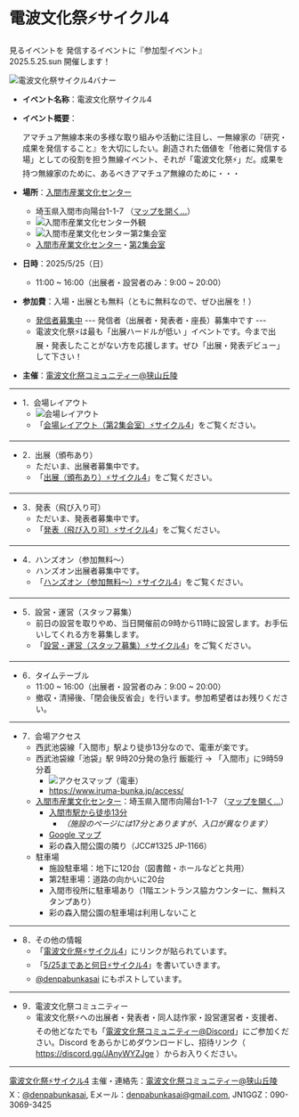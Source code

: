 # 電波文化祭⚡️サイクル4
見るイベントを 発信するイベントに『参加型イベント』<br/>
2025.5.25.sun 開催します！

![電波文化祭サイクル4バナー](https://i.gyazo.com/1972ff4c831bd83cabfe021518a34dff.png)

<!--
<dl>
  <dt>イベント名称：</dt>
  <dd>電波文化祭サイクル4</dd>

  <dt>イベント概要：</dt>
	<dd>アマチュア無線本来の多様な取り組みや活動に注目し、一無線家の『研究・成果を発信すること』を大切にしたい。創造された価値を「他者に発信する場」としての役割を担う無線イベント、それが「電波文化祭⚡️」だ。成果を持つ無線家のために、あるべきアマチュア無線のために・・・</dd>
</dl>
-->

- **イベント名称**：電波文化祭サイクル4
- **イベント概要**：

  アマチュア無線本来の多様な取り組みや活動に注目し、一無線家の『研究・成果を発信すること』を大切にしたい。創造された価値を「他者に発信する場」としての役割を担う無線イベント、それが「電波文化祭⚡️」だ。成果を持つ無線家のために、あるべきアマチュア無線のために・・・

- **場所**：[入間市産業文化センター](https://scrapbox.io/denpa/入間市産業文化センター)
  - 埼玉県入間市向陽台1-1-7 （[マップを開く...](https://maps.app.goo.gl/QmWZmCxPXV3Hq7V19)）
  - ![入間市産業文化センター外観](https://i.gyazo.com/afa8a2eeabd7efb1613c851002d90e23.png)  
  - ![入間市産業文化センター第2集会室](https://i.gyazo.com/daf1e21a196deac01a7b577bd3ac0aff.png)
  - [入間市産業文化センター](https://scrapbox.io/denpa/入間市産業文化センター)・[第2集会室](https://scrapbox.io/denpa/第2集会室)
- **日時**：2025/5/25（日）
  - 11:00 ~ 16:00（出展者・設営者のみ：9:00 ~ 20:00）
- **参加費**：入場・出展とも無料（ともに無料なので、ぜひ出展を！）
  - [発信者募集中](https://scrapbox.io/denpa/発信者募集中) --- 発信者（出展者・発表者・座長）募集中です ---
  - 電波文化祭⚡️は最も「出展ハードルが低い 」イベントです。今まで出展・発表したことがない方を応援します。ぜひ「出展・発表デビュー」して下さい！
- **主催**：[電波文化祭コミュニティー@狭山丘陵](https://scrapbox.io/denpa/電波文化祭コミュニティー@狭山丘陵)
---
- 1．会場レイアウト
  - ![会場レイアウト](https://i.gyazo.com/018bfd08fd1bc81757f1d3986999f26a.jpg)
  - 「[会場レイアウト（第2集会室）⚡️サイクル4](https://scrapbox.io/denpa/会場レイアウト（第2集会室）⚡️サイクル4)」をご覧ください。
---
- 2．出展（頒布あり）
  - ただいま、出展者募集中です。
  - 「[出展（頒布あり）⚡️サイクル4](https://scrapbox.io/denpa/出展（頒布あり）⚡️サイクル4)」をご覧ください。
---
- 3．発表（飛び入り可）
  - ただいま、発表者募集中です。
  - 「[発表（飛び入り可）⚡️サイクル4](https://scrapbox.io/denpa/発表（飛び入り可）⚡️サイクル4)」をご覧ください。
---
- 4．ハンズオン（参加無料〜）
  - ハンズオン出展者募集中です。
  - 「[ハンズオン（参加無料〜）⚡️サイクル4](https://scrapbox.io/denpa/ハンズオン（参加無料〜）⚡️サイクル4)」をご覧ください。
---
- 5．設営・運営（スタッフ募集）
  - 前日の設営を取りやめ、当日開催前の9時から11時に設営します。お手伝いしてくれる方を募集します。
  - 「[設営・運営（スタッフ募集）⚡️サイクル4](https://scrapbox.io/denpa/設営・運営（スタッフ募集）⚡️サイクル4)」をご覧ください。
---
- 6．タイムテーブル
  - 11:00 ~ 16:00（出展者・設営者のみ：9:00 ~ 20:00）
  - 撤収・清掃後、「閉会後反省会」を行います。参加希望者はお残りください。
---
- 7．会場アクセス
  - 西武池袋線「入間市」駅より徒歩13分なので、電車が楽です。
  - 西武池袋線「池袋」駅 9時20分発の急行 飯能行 → 「入間市」に9時59分着
    - ![アクセスマップ（電車）](https://i.gyazo.com/82fade48514be54c10c852a70f7f7cb7.png)
    - https://www.iruma-bunka.jp/access/
  - [入間市産業文化センター](https://scrapbox.io/denpa/入間市産業文化センター)：埼玉県入間市向陽台1-1-7 （[マップを開く...](https://maps.app.goo.gl/QmWZmCxPXV3Hq7V19)）
    - [入間市駅から徒歩13分](https://scrapbox.io/denpa/入間市駅から徒歩13分)
      - _（施設のページには17分とありますが、入口が異なります）_
    - [Google マップ](https://maps.app.goo.gl/5MehxpH4DtU7c1MU8)
    - 彩の森入間公園の隣り（JCC#1325 JP-1166）
  - 駐車場
    - 施設駐車場：地下に120台（図書館・ホールなどと共用）
    - 第2駐車場：道路の向かいに20台
    - 入間市役所に駐車場あり（1階エントランス脇カウンターに、無料スタンプあり）
    - 彩の森入間公園の駐車場は利用しないこと
---
- 8．その他の情報
  - 「[電波文化祭⚡️サイクル4](https://scrapbox.io/denpa/電波文化祭⚡️サイクル4)」にリンクが貼られています。
  - 「[5/25まであと何日⚡️サイクル4](https://scrapbox.io/denpa/5%2F25まであと何日⚡️サイクル4)」を書いていきます。
  - [@denpabunkasai](https://x.com/denpabunkasai) にもポストしています。
---
- 9．電波文化祭コミュニティー
  - 電波文化祭⚡️への出展者・発表者・同人誌作家・設営運営者・支援者、その他どなたでも「[電波文化祭コミュニティー@Discord](https://scrapbox.io/denpa/電波文化祭コミュニティー@Discord)」にご参加ください。Discord をあらかじめダウンロードし、招待リンク（ https://discord.gg/JAnyWYZJge ）からお入りください。
---
[電波文化祭⚡️サイクル4](https://scrapbox.io/denpa/電波文化祭⚡️サイクル4) 主催・連絡先：[電波文化祭コミュニティー@狭山丘陵](https://scrapbox.io/denpa/)<br/>
X：[@denpabunkasai](https://x.com/denpabunkasai), Eメール：[denpabunkasai@gmail.com](mailto:denpabunkasai@gmail.com), JN1GGZ：090-3069-3425
